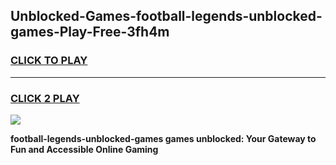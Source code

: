
## Unblocked-Games-football-legends-unblocked-games-Play-Free-3fh4m
<h3>
<a href="https://premium76.site?title=football-legends-unblocked-games&ref=18A">CLICK TO PLAY</a></h3>
<hr>

<h3>
<a href="https://premium76.site?title=football-legends-unblocked-games&ref=18A">CLICK 2 PLAY</a>
  
</h3>

<a href="https://premium76.site?title=football-legends-unblocked-games&ref=18A"><img src="https://clearcache.store/games.png"></a>


**football-legends-unblocked-games games unblocked: Your Gateway to Fun and Accessible Online Gaming**
